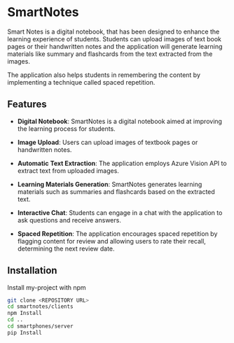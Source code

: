 
# SmartNotes


Smart Notes is a digital notebook, that has been designed to enhance the learning experience of students. Students can upload images of text book pages or their handwritten notes and the application will generate learning materials like summary and flashcards from the text extracted from the images.

The application also helps students in remembering the content by implementing a technique called spaced repetition. 


## Features


- **Digital Notebook**: SmartNotes is a digital notebook aimed at improving the learning process for students.

- **Image Upload**: Users can upload images of textbook pages or handwritten notes.

- **Automatic Text Extraction**: The application employs Azure Vision API to extract text from uploaded images.

- **Learning Materials Generation**: SmartNotes generates learning materials such as summaries and flashcards based on the extracted text.

- **Interactive Chat**: Students can engage in a chat with the application to ask questions and receive answers.

- **Spaced Repetition**: The application encourages spaced repetition by flagging content for review and allowing users to rate their recall, determining the next review date.


## Installation

Install my-project with npm

```bash
git clone <REPOSITORY URL>
cd smartnotes/clients
npm Install
cd ..
cd smartphones/server
pip Install

```
    
